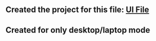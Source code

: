## Created the project for this file: [UI File](UI_file.pdf)

## Created for only desktop/laptop mode